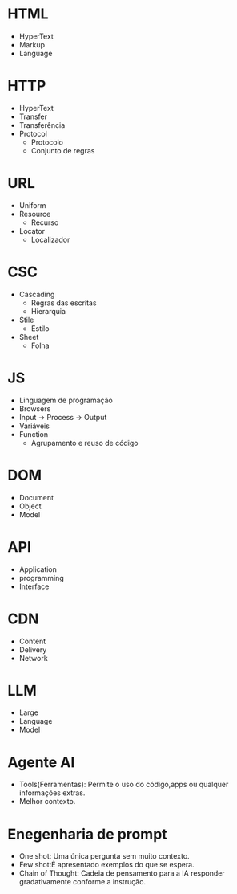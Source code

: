 # HTML
- HyperText
- Markup
- Language

# HTTP
- HyperText
- Transfer
 - Transferência
- Protocol
  - Protocolo
  - Conjunto de regras

# URL
- Uniform
- Resource
  - Recurso
- Locator
  - Localizador

# CSC
- Cascading
   - Regras das escritas
   - Hierarquia
- Stile
   - Estilo
- Sheet
   - Folha
  

# JS
- Linguagem de programação
- Browsers
- Input -> Process -> Output
- Variáveis
- Function
  - Agrupamento e reuso de código

# DOM
- Document
- Object
- Model

# API 
- Application
- programming
- Interface

# CDN
- Content
- Delivery
- Network

# LLM
- Large
- Language
- Model

# Agente AI
- Tools(Ferramentas): Permite o uso do código,apps ou qualquer informações extras. 
- Melhor contexto. 

# Enegenharia de prompt    
- One shot: Uma única pergunta sem muito contexto.
- Few shot:É apresentado exemplos do que se espera.
- Chain of Thought: Cadeia de pensamento para a IA responder gradativamente conforme
a instrução.